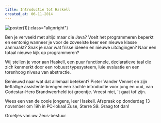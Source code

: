```yaml
---
title: Introductie tot Haskell
created_at: 06-11-2014
---
```


![poster(1)](https://zeus.ugent.be/wp-content/uploads/2014/11/poster1-300x212.png){:class="alignright"}

Ben je verveeld met altijd maar die Java? Voelt het programmeren beperkt en eentonig wanneer je voor de zoveelste keer een nieuwe klasse aanmaakt? Snak je naar wat frisse ideeën en nieuwe uitdagingen? Naar een totaal nieuwe kijk op programmeren?

Wij stellen je voor aan Haskell, een puur functionele, declaratieve taal die zich kenmerkt door een robuust typesysteem, luie evaluatie en een torenhoog niveau van abstractie.

Benieuwd naar wat dat allemaal betekent? Pieter Vander Vennet en zijn lieftallige assistente brengen een zachte introductie voor jong en oud, van Codestar-Hero Brandweerheld tot groentje. Vreest niet, 't gaat tof zijn.

Wees een van de coole jongens, leer Haskell. Afspraak op donderdag 13 november om 19h in PC-lokaal Zuse, Sterre S9. Graag tot dan!

Groetjes van uw Zeus-bestuur
